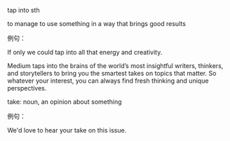 tap into sth

to manage to use something in a way that brings good results

例句：

If only we could tap into all that energy and creativity.

Medium taps into the brains of the world’s most insightful writers, thinkers, and storytellers to bring you the smartest takes on topics that matter. So whatever your interest, you can always find fresh thinking and unique perspectives.

take: noun, an opinion about something

例句：

We'd love to hear your take on this issue.



